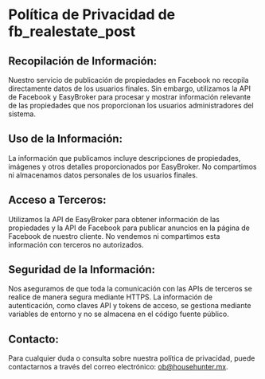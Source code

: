 # Política de Privacidad de fb_realestate_post

## Recopilación de Información:
Nuestro servicio de publicación de propiedades en Facebook no recopila directamente datos de los usuarios finales. Sin embargo, utilizamos la API de Facebook y EasyBroker para procesar y mostrar información relevante de las propiedades que nos proporcionan los usuarios administradores del sistema.

## Uso de la Información:
La información que publicamos incluye descripciones de propiedades, imágenes y otros detalles proporcionados por EasyBroker. No compartimos ni almacenamos datos personales de los usuarios finales.

## Acceso a Terceros:
Utilizamos la API de EasyBroker para obtener información de las propiedades y la API de Facebook para publicar anuncios en la página de Facebook de nuestro cliente. No vendemos ni compartimos esta información con terceros no autorizados.

## Seguridad de la Información:
Nos aseguramos de que toda la comunicación con las APIs de terceros se realice de manera segura mediante HTTPS. La información de autenticación, como claves API y tokens de acceso, se gestiona mediante variables de entorno y no se almacena en el código fuente público.

## Contacto:
Para cualquier duda o consulta sobre nuestra política de privacidad, puede contactarnos a través del correo electrónico: [ob@househunter.mx](mailto:ob@househunter.mx).